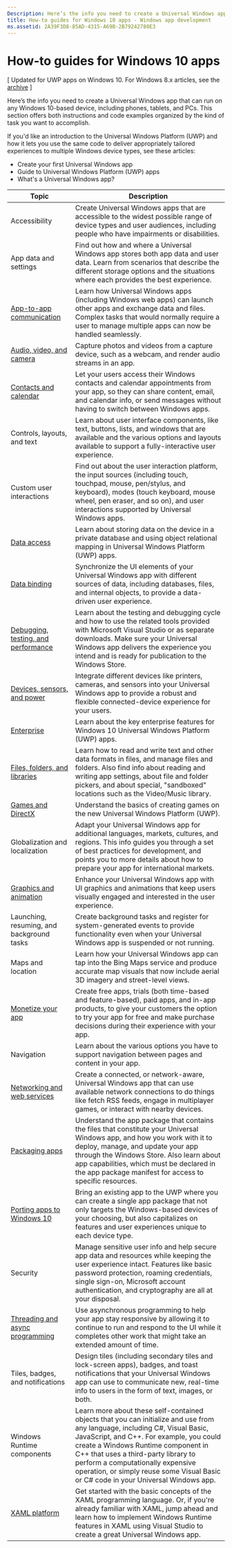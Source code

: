 ```yaml
---
Description: Here’s the info you need to create a Universal Windows app that can run on any Windows 10-based device, including phones, tablets, and PCs.
title: How-to guides for Windows 10 apps - Windows app development
ms.assetid: 2A39F3D8-85AD-4315-A69B-2B79242780E3
---
```



# How-to guides for Windows 10 apps

\[ Updated for UWP apps on Windows 10. For Windows 8.x articles, see the [archive](http://go.microsoft.com/fwlink/p/?linkid=619132) \]

Here’s the info you need to create a Universal Windows app that can run on any Windows 10-based device, including phones, tablets, and PCs. This section offers both instructions and code examples organized by the kind of task you want to accomplish.

If you'd like an introduction to the Universal Windows Platform (UWP) and how it lets you use the same code to deliver appropriately tailored experiences to multiple Windows device types, see these articles:

-   Create your first Universal Windows app
-   Guide to Universal Windows Platform (UWP) apps
-   What's a Universal Windows app?

| Topic | Description |
|-------|-------------|
| Accessibility | Create Universal Windows apps that are accessible to the widest possible range of device types and user audiences, including people who have impairments or disabilities. |
| App data and settings | Find out how and where a Universal Windows app stores both app data and user data. Learn from scenarios that describe the different storage options and the situations where each provides the best experience. |
| [App-to-app communication](app-to-app/index.md) | Learn how Universal Windows apps (including Windows web apps) can launch other apps and exchange data and files. Complex tasks that would normally require a user to manage multiple apps can now be handled seamlessly. |
| [Audio, video, and camera](audio-video-camera/index.md) | Capture photos and videos from a capture device, such as a webcam, and render audio streams in an app. |
| [Contacts and calendar](contacts-and-calendar/index.md) | Let your users access their Windows contacts and calendar appointments from your app, so they can share content, email, and calendar info, or send messages without having to switch between Windows apps.|
| Controls, layouts, and text | Learn about user interface components, like text, buttons, lists, and windows that are available and the various options and layouts available to support a fully-interactive user experience. |
| Custom user interactions | Find out about the user interaction platform, the input sources (including touch, touchpad, mouse, pen/stylus, and keyboard), modes (touch keyboard, mouse wheel, pen eraser, and so on), and user interactions supported by Universal Windows apps. |
| [Data access](data-access/index.md) | Learn about storing data on the device in a private database and using object relational mapping in Universal Windows Platform (UWP) apps. |
| [Data binding](data-binding/index.md) | Synchronize the UI elements of your Universal Windows app with different sources of data, including databases, files, and internal objects, to provide a data-driven user experience. |
| [Debugging, testing, and performance](debug-test-perf/index.md) | Learn about the testing and debugging cycle and how to use the related tools provided with Microsoft Visual Studio or as separate downloads. Make sure your Universal Windows app delivers the experience you intend and is ready for publication to the Windows Store. |
| [Devices, sensors, and power](devices-sensors\index.md) | Integrate different devices like printers, cameras, and sensors into your Universal Windows app to provide a robust and flexible connected-device experience for your users. | 
| [Enterprise](enterprise/index.md) | Learn about the key enterprise features for Windows 10 Universal Windows Platform (UWP) apps. |
| [Files, folders, and libraries](files/index.md) | Learn how to read and write text and other data formats in files, and manage files and folders. Also find info about reading and writing app settings, about file and folder pickers, and about special, "sandboxed" locations such as the Video/Music library. |
| [Games and DirectX](https://msdn.microsoft.com/en-us/library/windows/apps/mt228375.aspx) | Understand the basics of creating games on the new Universal Windows Platform (UWP). |
| Globalization and localization | Adapt your Universal Windows app for additional languages, markets, cultures, and regions. This info guides you through a set of best practices for development, and points you to more details about how to prepare your app for international markets. |
| [Graphics and animation](graphics/index.md) | Enhance your Universal Windows app with UI graphics and animations that keep users visually engaged and interested in the user experience. |
| Launching, resuming, and background tasks | Create background tasks and register for system-generated events to provide functionality even when your Universal Windows app is suspended or not running. |
| Maps and location | Learn how your Universal Windows app can tap into the Bing Maps service and produce accurate map visuals that now include aerial 3D imagery and street-level views. |
| [Monetize your app](monetize\index.md) | Create free apps, trials (both time-based and feature-based), paid apps, and in-app products, to give your customers the option to try your app for free and make purchase decisions during their experience with your app. |
| Navigation | Learn about the various options you have to support navigation between pages and content in your app. |
| [Networking and web services](networking\index.md) | Create a connected, or network-aware, Universal Windows app that can use available network connections to do things like fetch RSS feeds, engage in multiplayer games, or interact with nearby devices. |
| [Packaging apps](packaging\index.md) | Understand the app package that contains the files that constitute your Universal Windows app, and how you work with it to deploy, manage, and update your app through the Windows Store. Also learn about app capabilities, which must be declared in the app package manifest for access to specific resources. |
| [Porting apps to Windows 10](porting\index.md) | Bring an existing app to the UWP where you can create a single app package that not only targets the Windows-based devices of your choosing, but also capitalizes on features and user experiences unique to each device type. |
| Security | Manage sensitive user info and help secure app data and resources while keeping the user experience intact. Features like basic password protection, roaming credentials, single sign-on, Microsoft account authentication, and cryptography are all at your disposal. |
| [Threading and async programming](threading-async/index.md) | Use asynchronous programming to help your app stay responsive by allowing it to continue to run and respond to the UI while it completes other work that might take an extended amount of time. |
| Tiles, badges, and notifications | Design tiles (including secondary tiles and lock-screen apps), badges, and toast notifications that your Universal Windows app can use to communicate new, real-time info to users in the form of text, images, or both. |
| Windows Runtime components | Learn more about these self-contained objects that you can initialize and use from any language, including C#, Visual Basic, JavaScript, and C++. For example, you could create a Windows Runtime component in C++ that uses a third-party library to perform a computationally expensive operation, or simply reuse some Visual Basic or C# code in your Universal Windows app. 
| [XAML platform](xaml-platform/index.md) | Get started with the basic concepts of the XAML programming language. Or, if you're already familiar with XAML, jump ahead and learn how to implement Windows Runtime features in XAML using Visual Studio to create a great Universal Windows app. |


<!--HONumber=Mar16_HO2-->


